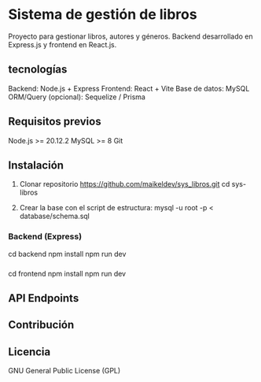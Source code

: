 # Sistema de gestión de libros

Proyecto para gestionar libros, autores y géneros. Backend desarrollado en Express.js y frontend en React.js.

## tecnologías

Backend: Node.js + Express
Frontend: React + Vite
Base de datos: MySQL
ORM/Query (opcional): Sequelize / Prisma

## Requisitos previos
Node.js >= 20.12.2
MySQL >= 8
Git

## Instalación

1. Clonar repositorio
https://github.com/maikeldev/sys_libros.git
cd sys-libros

2. Crear la base con el script de estructura:
mysql -u root -p < database/schema.sql

### Backend (Express)
cd backend
npm install
npm run dev

###
cd frontend
npm install
npm run dev

## API Endpoints


## Contribución

## Licencia
GNU General Public License (GPL)
